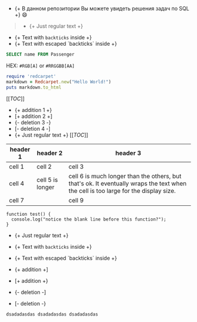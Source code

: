 - {+ В данном репозитории Вы можете увидеть решения задач по SQL +} :smile:




> - {+ Just regular text +}
- {+ Text with `backticks` inside +}
- {+ Text with escaped \`backticks\` inside +}




```SQL
SELECT name FROM Passenger
```

HEX: `#RGB[A]` or `#RRGGBB[AA]`
```ruby
require 'redcarpet'
markdown = Redcarpet.new("Hello World!")
puts markdown.to_html
```
[[_TOC_]]
- {+ addition 1 +}
- [+ addition 2 +]
- {- deletion 3 -}
- [- deletion 4 -]
- {+ Just regular text +}
[[_TOC_]]


| header 1 | header 2 | header 3 |
| ---      |  ------  |----------|
| cell 1   | cell 2   | cell 3   |
| cell 4 | cell 5 is longer | cell 6 is much longer than the others, but that's ok. It eventually wraps the text when the cell is too large for the display size. |
| cell 7   |          | cell 9   |




```
function test() {
  console.log("notice the blank line before this function?");
}
```
- {+ Just regular text +}
- {+ Text with `backticks` inside +}
- {+ Text with escaped \`backticks\` inside +}




- {+ addition +]
- [+ addition +}
- {- deletion -]
- [- deletion -}



`
dsadadasdas
dsadadasdas
dsadadasdas
`





